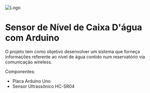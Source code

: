 ![Logo](https://user-images.githubusercontent.com/40214038/63216360-4d2ae000-c10a-11e9-9053-66f0a1c93a1a.png)

# Sensor de Nível de Caixa D'água com Arduino

O projeto tem como objetivo desenvolver um sistema que forneça informações referente ao nível de água contido num reservatório via comunicação wireless.

Componentes:
- Placa Arduino Uno
- Sensor Ultrassônico HC-SR04
